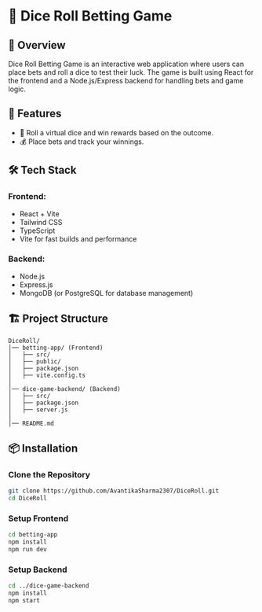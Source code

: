 # 🎲 Dice Roll Betting Game

## 📌 Overview
Dice Roll Betting Game is an interactive web application where users can place bets and roll a dice to test their luck. The game is built using React for the frontend and a Node.js/Express backend for handling bets and game logic.

## 🚀 Features
- 🎲 Roll a virtual dice and win rewards based on the outcome.
- 💰 Place bets and track your winnings.
## 🛠️ Tech Stack
### Frontend:
- React + Vite
- Tailwind CSS
- TypeScript
- Vite for fast builds and performance

### Backend:
- Node.js
- Express.js
- MongoDB (or PostgreSQL for database management)

## 🏗️ Project Structure
```
DiceRoll/
│── betting-app/ (Frontend)
│   ├── src/
│   ├── public/
│   ├── package.json
│   ├── vite.config.ts
│
│── dice-game-backend/ (Backend)
│   ├── src/
│   ├── package.json
│   ├── server.js
│
│── README.md
```

## 📦 Installation
### Clone the Repository
```sh
git clone https://github.com/AvantikaSharma2307/DiceRoll.git
cd DiceRoll
```

### Setup Frontend
```sh
cd betting-app
npm install
npm run dev
```

### Setup Backend
```sh
cd ../dice-game-backend
npm install
npm start
```


